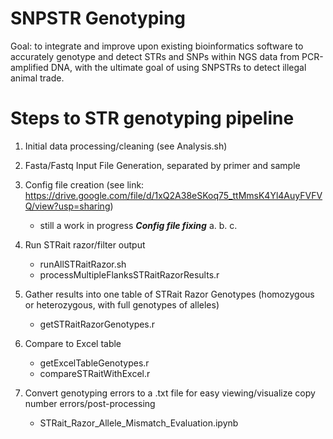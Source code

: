 # SNPSTR Genotyping

Goal: to integrate and improve upon existing bioinformatics software to accurately genotype and detect STRs and SNPs within NGS data from PCR-amplified DNA, with the ultimate goal of using SNPSTRs to detect illegal animal trade.


# Steps to STR genotyping pipeline
1. Initial data processing/cleaning (see Analysis.sh)
2. Fasta/Fastq Input File Generation, separated by primer and sample
3. Config file creation (see link: https://drive.google.com/file/d/1xQ2A38eSKoq75_ttMmsK4Yl4AuyFVFVQ/view?usp=sharing)
    * still a work in progress
***Config file fixing***
a. 
b. 
c. 
4. Run STRait razor/filter output
    * runAllSTRaitRazor.sh
    * processMultipleFlanksSTRaitRazorResults.r
5. Gather results into one table of STRait Razor Genotypes (homozygous or heterozygous, with full genotypes of alleles)
    * getSTRaitRazorGenotypes.r
6. Compare to Excel table
    * getExcelTableGenotypes.r
    * compareSTRaitWithExcel.r

7. Convert genotyping errors to a .txt file for easy viewing/visualize copy number errors/post-processing
    * STRait_Razor_Allele_Mismatch_Evaluation.ipynb
